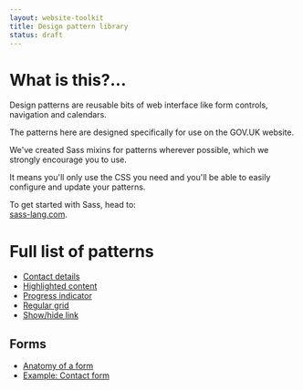 ```yaml
---
layout: website-toolkit
title: Design pattern library
status: draft
---
```


<div class="pattern-library">
  <h1>What is this?...</h1>
  <p>Design patterns are reusable bits of web interface like form controls, navigation and calendars.</p>
  <p>The patterns here are designed specifically for use on the GOV.UK website.</p>
  <p>We've created Sass mixins for patterns wherever possible, which we strongly encourage you to use.</p> 
  <p>It means you'll only use the CSS you need and you'll be able to easily configure and update your patterns.</p>
  <p>To get started with Sass, head to:<br> 
  <a href="http://sass-lang.com">sass-lang.com</a>.</p>
</div>

# Full list of patterns

* [Contact details](contact-details.html)
* [Highlighted content](highlighted-content.html)
* [Progress indicator](progress-indicator.html)
* [Regular grid](regular-grid.html)
* [Show/hide link](show-hide.html)

## Forms

* [Anatomy of a form](form-anatomy.html)
* [Example: Contact form](contact-form.html)




